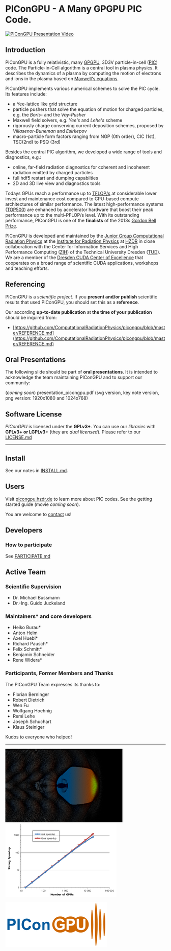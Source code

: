 PIConGPU - A Many GPGPU PIC Code.
================================================================

[![PIConGPU Presentation Video](http://img.youtube.com/vi/lgxVYl_pslI/0.jpg)](http://www.youtube.com/watch?v=lgxVYl_pslI)

Introduction
------------

PIConGPU is a fully relativistic, many
[GPGPU](http://en.wikipedia.org/wiki/Graphics_processing_unit),
3D3V particle-in-cell ([PIC](http://en.wikipedia.org/wiki/Particle-in-cell))
code. The Particle-in-Cell algorithm is a central tool in plasma physics.
It describes the dynamics of a plasma by computing the motion of
electrons and ions in the plasma based on
[Maxwell's equations](http://en.wikipedia.org/wiki/Maxwell%27s_equations).

PIConGPU implements various numerical schemes to solve the PIC cycle.
Its features include:
- a Yee-lattice like grid structure
- particle pushers that solve the equation of motion for
charged particles, e.g. the *Boris-* and the *Vay-Pusher*
- Maxwell field solvers, e.g. *Yee's* and *Lehe's* scheme
- rigorously charge conserving current deposition schemes, proposed by
*Villasenor-Buneman* and *Esirkepov*
- macro-particle form factors ranging from NGP (0th order), CIC (1st), TSC(2nd)
  to PSQ (3rd)

Besides the central PIC algorithm, we developed a wide range of tools and diagnostics, e.g.:
- online, far-field radiation diagnostics for coherent and incoherent radiation
  emitted by charged particles
- full hdf5 restart and dumping capabilties
- 2D and 3D live view and diagnostics tools

Todays GPUs reach a performance up to
[TFLOP/s](http://en.wikipedia.org/wiki/FLOPS)
at considerable lower invest and maintenance cost compared to CPU-based compute
architectures of similar performance. The latest high-performance systems
([TOP500](http://www.top500.org/)) are enhanced by accelerator hardware that
boost their peak performance up to the multi-PFLOP/s level. With its
outstanding performance, PIConGPU is one of the **finalists** of the 2013s
[Gordon Bell Prize](http://sc13.supercomputing.org/content/acm-gordon-bell-prize).

PIConGPU is developed and maintained by the
[Junior Group Computational Radiation Physics](http://www.hzdr.de/db/Cms?pNid=132&pOid=30354)
at the [Institute for Radiation Physics](http://www.hzdr.de/db/Cms?pNid=132)
at [HZDR](http://www.hzdr.de/) in close collaboration with the Center
for Information Services and High Performance Computing
([ZIH](http://tu-dresden.de/die_tu_dresden/zentrale_einrichtungen/zih)) of the
Technical University Dresden ([TUD](http://www.tu-dresden.de)). We are a
member of the [Dresden CUDA Center of Excellence](http://ccoe-dresden.de/) that
cooperates on a broad range of scientific CUDA applications, workshops and
teaching efforts.

Referencing
-----------

PIConGPU is a *scientific project*. If you **present and/or publish** scientific
results that used PIConGPU, you should set this as a **reference**.

Our according **up-to-date publication** at **the time of your publication**
should be inquired from:
- [https://github.com/ComputationalRadiationPhysics/picongpu/blob/master/REFERENCE.md](https://github.com/ComputationalRadiationPhysics/picongpu/blob/master/REFERENCE.md)


Oral Presentations
------------------

The following slide should be part of **oral presentations**. It is intended to
acknowledge the team maintaining PIConGPU and to support our community:

(*coming soon*) presentation_picongpu.pdf
(svg version, key note version, png version: 1920x1080 and 1024x768)

Software License
----------------

*PIConGPU* is licensed under the **GPLv3+**. You can use our *libraries* with
**GPLv3+ or LGPLv3+** (they are *dual licensed*).
Please refer to our [LICENSE.md](LICENSE.md)

********************************************************************************

Install
-------

See our notes in [INSTALL.md](doc/INSTALL.md).

Users
-----

Visit [picongpu.hzdr.de](http://picongpu.hzdr.de) to learn more about PIC
codes. See the getting started guide (movie *coming soon*).

You are welcome to [contact](http://www.hzdr.de/db/Cms?pNid=132&pOid=30354) us!

Developers
----------

### How to participate

See [PARTICIPATE.md](doc/PARTICIPATE.md)

Active Team
-----------

### Scientific Supervision

- Dr. Michael Bussmann
- Dr.-Ing. Guido Juckeland

### Maintainers* and core developers

- Heiko Burau*
- Anton Helm
- Axel Huebl*
- Richard Pausch*
- Felix Schmitt*
- Benjamin Schneider
- Rene Widera*

### Participants, Former Members and Thanks

The PIConGPU Team expresses its thanks to:

- Florian Berninger
- Robert Dietrich
- Wen Fu
- Wolfgang Hoehnig
- Remi Lehe
- Joseph Schuchart
- Klaus Steiniger

Kudos to everyone who helped!

********************************************************************************

![image of an lwfa](doc/images/lwfa_grey.png "LWFA")
![image of our strong scaling](doc/images/StrongScalingPIConGPU_log.png "Strong Scaling")

![PIConGPU logo](doc/logo/pic_logo_320x140.png "PIConGPU")

